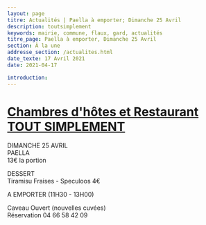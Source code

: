 ```yaml
---
layout: page
titre: Actualités | Paella à emporter; Dimanche 25 Avril
description: toutsimplement
keywords: mairie, commune, flaux, gard, actualités
titre_page: Paella à emporter, Dimanche 25 Avril
section: À la une
addresse_section: /actualites.html
date_texte: 17 Avril 2021
date: 2021-04-17

introduction: 
---
```


# [Chambres d'hôtes et Restaurant TOUT SIMPLEMENT](https://www.facebook.com/tsflaux/)

DIMANCHE 25 AVRIL <br>
PAELLA<br>
13€ la portion<br>

DESSERT<br>
Tiramisu Fraises - Speculoos 4€<br>

A EMPORTER (11H30 - 13H00)<br>

Caveau Ouvert (nouvelles cuvées)<br>
Réservation 04 66 58 42 09<br>
